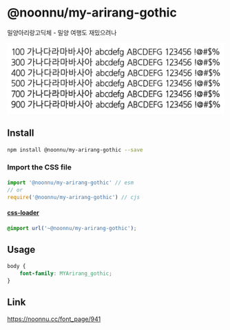 # @noonnu/my-arirang-gothic

밀양아리랑고딕체 - 밀양 여행도 재밌으려나

![example](./example.png)

## Install

```bash
npm install @noonnu/my-arirang-gothic --save
```

### Import the CSS file

```js
import '@noonnu/my-arirang-gothic' // esm
// or
require('@noonnu/my-arirang-gothic') // cjs
```

#### [css-loader](https://github.com/webpack-contrib/css-loader)

```css
@import url('~@noonnu/my-arirang-gothic');
```

## Usage

```css
body {
    font-family: MYArirang_gothic;
}
```

## Link

https://noonnu.cc/font_page/941
